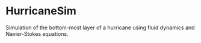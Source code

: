 # HurricaneSim
Simulation of the bottom-most layer of a hurricane using fluid dynamics and Navier-Stokes equations.
